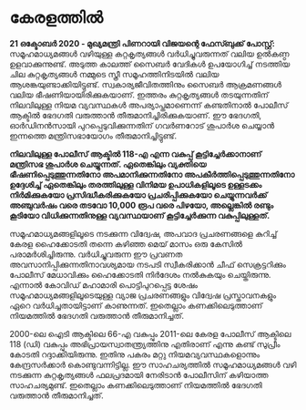 # കേരളത്തിൽ

**21 ഒക്ടോബർ 2020 - മുഖ്യമന്ത്രി പിണറായി വിജയന്റെ ഫേസ്ബുക്ക് പോസ്റ്റ്:** സമൂഹമാധ്യമങ്ങള്‍ വഴിയുള്ള കറ്റകൃത്യങ്ങള്‍ വര്‍ധിച്ചുവരുന്നത് വലിയ ഉല്‍കണ്ഠ ഉളവാക്കുന്നുണ്ട്. അടുത്ത കാലത്ത് സൈബര്‍ വേദികള്‍ ഉപയോഗിച്ച് നടത്തിയ ചില കുറ്റകൃത്യങ്ങള്‍ നമ്മുടെ സ്ത്രീ സമൂഹത്തിനിടയില്‍ വലിയ ആശങ്കയുണ്ടാക്കിയിട്ടുണ്ട്. സ്വകാര്യജീവിതത്തിനും സൈബര്‍ ആക്രമണങ്ങള്‍ വലിയ ഭീഷണിയായിരിക്കുകയാണ്. ഇത്തരം കുറ്റകൃത്യങ്ങള്‍ തടയുന്നതിന് നിലവിലുള്ള നിയമ വ്യവസ്ഥകള്‍ അപര്യാപ്തമാണെന്ന് കണ്ടതിനാല്‍ പോലീസ് ആക്ടില്‍ ഭേദഗതി വരുത്താന്‍ തീരുമാനിച്ചിരിക്കുകയാണ്. ഈ ഭേദഗതി, ഓര്‍ഡിനന്‍സായി പുറപ്പെടുവിക്കുന്നതിന് ഗവര്‍ണറോട് ശുപാര്‍ശ ചെയ്യാന്‍ ഇന്നത്തെ മന്ത്രിസഭായോഗം തീരുമാനിച്ചിട്ടുണ്ട്.

**നിലവിലുള്ള പോലീസ് ആക്ടില്‍ 118-എ എന്ന വകുപ്പ് കൂട്ടിച്ചേര്‍ക്കാനാണ് മന്ത്രിസഭ ശുപാര്‍ശ ചെയ്യുന്നത്. ഏതെങ്കിലും വ്യക്തിയെ ഭീഷണിപ്പെടുത്തുന്നതിനോ അപമാനിക്കുന്നതിനോ അപകീര്‍ത്തിപ്പെടുത്തുന്നതിനോ ഉദ്ദേശിച്ച് ഏതെങ്കിലും തരത്തിലുള്ള വിനിമയ ഉപാധികളിലൂടെ ഉള്ളടക്കം നിര്‍മിക്കുകയോ പ്രസിദ്ധീകരിക്കുകയോ പ്രചരിപ്പിക്കുകയോ ചെയ്യുന്നവര്‍ക്ക് അഞ്ചുവര്‍ഷം വരെ തടവോ 10,000 രൂപ വരെ പിഴയോ, അല്ലെങ്കില്‍ രണ്ടും കൂടിയോ വിധിക്കുന്നതിനുള്ള വ്യവസ്ഥയാണ് കൂട്ടിച്ചേര്‍ക്കുന്ന വകുപ്പിലുള്ളത്.**

 സമൂഹമാധ്യമങ്ങളിലൂടെ നടക്കുന്ന വിദ്വേഷ, അപവാദ പ്രചരണങ്ങളെ കുറിച്ച് കേരള ഹൈക്കോടതി തന്നെ കഴിഞ്ഞ മെയ് മാസം ഒരു കേസില്‍ പരാമര്‍ശിച്ചിരുന്നു. വര്‍ധിച്ചുവരുന്ന ഈ പ്രവണത അവസാനിപ്പിക്കുന്നതിനാവശ്യമായ നടപടി സ്വീകരിക്കാന്‍ ചീഫ് സെക്രട്ടറിക്കും പോലീസ് മേധാവിക്കും ഹൈക്കോടതി നിര്‍ദേശം നല്‍കുകയും ചെയ്തിരുന്നു. എന്നാല്‍ കോവിഡ് മഹാമാരി പൊട്ടിപുറപ്പെട്ട ശേഷം സമൂഹമാധ്യമങ്ങളിലൂടെയുള്ള വ്യാജ പ്രചരണങ്ങളും വിദ്വേഷ പ്രസ്താവനകളും ഏറെ വര്‍ധിച്ചതായിട്ടാണ് കാണുന്നത്. ഇതെല്ലാം കണക്കിലെടുത്താണ് നിയമത്തില്‍ ഭേദഗതി വരുത്താന്‍ തീരുമാനിച്ചത്.

 2000-ലെ ഐടി ആക്ടിലെ 66-എ വകുപ്പും 2011-ലെ കേരള പോലീസ് ആക്ടിലെ 118 \(ഡി\) വകുപ്പും അഭിപ്രായസ്വാതന്ത്ര്യത്തിനു എതിരാണ് എന്നു കണ്ട് സുപ്രീം കോടതി റദ്ദാക്കിയിരുന്നു. ഇതിനു പകരം മറ്റു നിയമവ്യവസ്ഥകളൊന്നും കേന്ദ്രസര്‍ക്കാര്‍ കൊണ്ടുവന്നിട്ടില്ല. ഈ സാഹചര്യത്തില്‍ സമൂഹമാധ്യമങ്ങള്‍ വഴി നടക്കുന്ന കുറ്റകൃത്യങ്ങള്‍ ഫലപ്രദമായി നേരിടാന്‍ പോലീസിന് കഴിയാത്ത സാഹചര്യമുണ്ട്. ഇതെല്ലാം കണക്കിലെടുത്താണ് നിയമത്തില്‍ ഭേദഗതി വരുത്താന്‍ തീരുമാനിച്ചത്.

